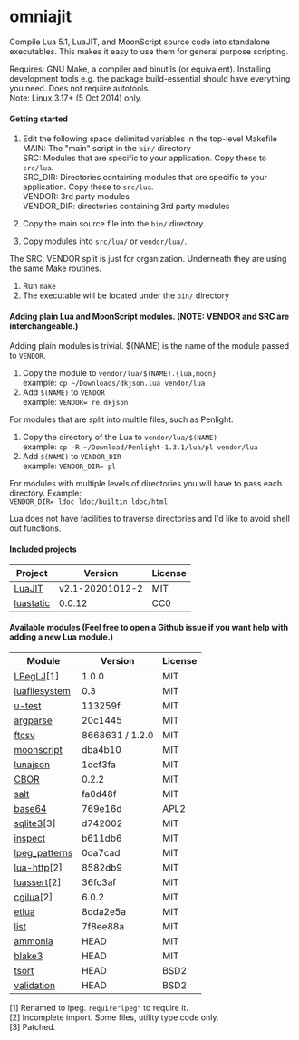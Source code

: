 omniajit
========

Compile Lua 5.1, LuaJIT, and MoonScript source code into standalone executables. This makes it easy to use them for general purpose scripting.

Requires: GNU Make, a compiler and binutils (or equivalent). Installing development tools e.g. the package build-essential should have everything you need. Does not require autotools.<br/>
Note: Linux 3.17+ (5 Oct 2014) only.

#### Getting started

1. Edit the following space delimited variables in the top-level Makefile<br/>
     MAIN: The "main" script in the `bin/` directory<br/>
     SRC: Modules that are specific to your application. Copy these to `src/lua`. <br/>
     SRC_DIR: Directories containing modules that are specific to your application. Copy these to `src/lua`.</br>
     VENDOR: 3rd party modules<br/>
     VENDOR_DIR: directories containing 3rd party modules<br/>

2. Copy the main source file into the `bin/` directory.

3. Copy modules into `src/lua/` or `vendor/lua/`.

The SRC, VENDOR split is just for organization. Underneath they are using the same Make routines.

1. Run `make`<br/>
2. The executable will be located under the `bin/` directory

#### Adding plain Lua and MoonScript modules. (NOTE: VENDOR and SRC are interchangeable.)

Adding plain modules is trivial. $(NAME) is the name of the module passed to `VENDOR`.

1. Copy the module to `vendor/lua/$(NAME).{lua,moon}`<br/>
  example: `cp ~/Downloads/dkjson.lua vendor/lua`
1. Add `$(NAME)` to `VENDOR`<br/>
  example: `VENDOR= re dkjson`

For modules that are split into multile files, such as Penlight:

1. Copy the directory of the Lua to `vendor/lua/$(NAME)`<br/>
  example: `cp -R ~/Download/Penlight-1.3.1/lua/pl vendor/lua`
1. Add `$(NAME)` to `VENDOR_DIR`<br/>
  example: `VENDOR_DIR= pl`

For modules with multiple levels of directories you will have to pass each directory. Example:<br/>
  `VENDOR_DIR= ldoc ldoc/builtin ldoc/html`

Lua does not have facilities to traverse directories and I'd like to avoid shell out functions.

#### Included projects

Project                                                     | Version             | License
------------------------------------------------------------|---------------------|---------
[LuaJIT](https://github.com/openresty/luajit2)              | v2.1-20201012-2     | MIT
[luastatic](https://github.com/ers35/luastatic)             | 0.0.12              | CC0

#### Available modules (Feel free to open a Github issue if you want help with adding a new Lua module.)

Module                                                            | Version         | License
------------------------------------------------------------------|-----------------|---------
[LPegLJ](https://github.com/sacek/LPegLJ)[1]                      | 1.0.0           | MIT
[luafilesystem](https://github.com/spacewander/luafilesystem)     | 0.3             | MIT
[u-test](https://github.com/IUdalov/u-test)                       | 113259f         | MIT
[argparse](https://github.com/luarocks/argparse)                  | 20c1445         | MIT
[ftcsv](https://github.com/FourierTransformer/ftcsv)              | 8668631 / 1.2.0 | MIT
[moonscript](https://moonscript.org)                              | dba4b10         | MIT
[lunajson](https://github.com/grafi-tt/lunajson)                  | 1dcf3fa         | MIT
[CBOR](https://framagit.org/fperrad/lua-ConciseSerialization)     | 0.2.2           | MIT
[salt](https://github.com/VaiN474/salt)                           | fa0d48f         | MIT
[base64](https://github.com/jsolman/luajit-mime-base64/)          | 769e16d         | APL2
[sqlite3](https://github.com/stepelu/lua-ljsqlite3)[3]            | d742002         | MIT
[inspect](https://github.com/kikito/inspect.lua)                  | b611db6         | MIT
[lpeg_patterns](https://github.com/daurnimator/lpeg_patterns)     | 0da7cad         | MIT
[lua-http](https://github.com/daurnimator/lua-http)[2]            | 8582db9         | MIT
[luassert](https://github.com/Olivine-Labs/luassert)[2]           | 36fc3af         | MIT
[cgilua](https://github.com/keplerproject/cgilua)[2]              | 6.0.2           | MIT
[etlua](https://github.com/leafo/etlua)                           | 8dda2e5a        | MIT
[list](https://github.com/laluwue/ffi_list)                       | 7f8ee88a        | MIT
[ammonia](https://github.com/tongson/ammonia_c)                   | HEAD            | MIT
[blake3](https://github.com/tongson/blake3_c)                     | HEAD            | MIT
[tsort](https://github.com/bungle/lua-resty-tsort)                | HEAD            | BSD2
[validation](https://github.com/bungle/lua-resty-validation)      | HEAD            | BSD2

[1] Renamed to lpeg. `require"lpeg"` to require it.<br/>
[2] Incomplete import. Some files, utility type code only.<br/>
[3] Patched.<br/>
